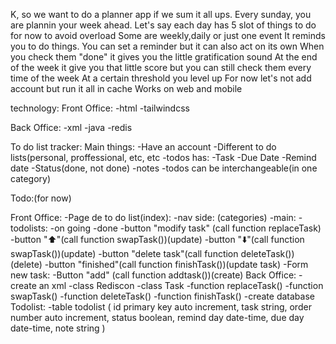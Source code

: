 K, so we want to do a planner app if we sum it all ups.
Every sunday, you are plannin your week ahead.
 Let's say each day has 5 slot of things to do for now to avoid overload
Some are weekly,daily or just one event
It reminds you to do things. You can set a reminder but it can also act on its own
When you check them "done" it gives you the little gratification sound
At the end of the week it give you that little score but you can still check them every time of the week
At a certain threshold you level up
For now let's not add account but run it all in cache
Works on web and mobile

technology:
Front Office:
-html
-tailwindcss

Back Office:
-xml
-java
-redis

To do list tracker:
Main things:
  -Have an account
  -Different to do lists(personal, proffessional, etc, etc
  -todos has:
    -Task
    -Due Date
    -Remind date
    -Status(done, not done)
    -notes
  -todos can be interchangeable(in one category)

  Todo:(for now)

  Front Office:
  -Page de to do list(index):
    -nav side: (categories)
    -main:
      -todolists:
        -on going
        -done
        -button "modify task" (call function replaceTask)
        -button "⬆️"(call function swapTask())(update)
        -button "⬇️"(call function swapTask())(update)
        -button "delete task"(call function deleteTask())(delete)
        -button "finished"(call function finishTask())(update task)
      -Form new task:
        -Button "add" (call function addtask())(create)
  Back Office:
  -create an xml
  -class Rediscon
  -class Task
    -function replaceTask()
    -function swapTask()
    -function deleteTask()
    -function finishTask()
  -create database Todolist:
   -table todolist
    (
     id primary key auto increment,
     task string,
     order number auto increment,
     status boolean,
     remind day date-time,
     due day date-time,
     note string
     )
     

